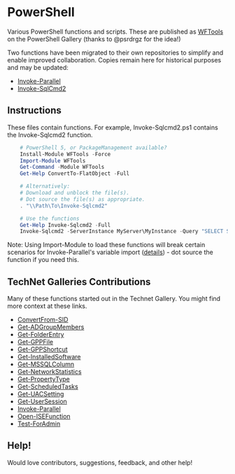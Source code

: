 # PowerShell

Various PowerShell functions and scripts.  These are published as [WFTools](https://www.powershellgallery.com/packages/WFTools/) on the PowerShell Gallery (thanks to @psrdrgz for the idea!)

Two functions have been migrated to their own repositories to simplify and enable improved collaboration.  Copies remain here for historical purposes and may be updated:

* [Invoke-Parallel](https://github.com/RamblingCookieMonster/Invoke-Parallel)
* [Invoke-SqlCmd2](https://github.com/sqlcollaborative/Invoke-SqlCmd2)

## Instructions

These files contain functions.  For example, Invoke-Sqlcmd2.ps1 contains the Invoke-Sqlcmd2 function.

```powershell
    # PowerShell 5, or PackageManagement available?
    Install-Module WFTools -Force
    Import-Module WFTools
    Get-Command -Module WFTools
    Get-Help ConvertTo-FlatObject -Full

    # Alternatively:
    # Download and unblock the file(s).
    # Dot source the file(s) as appropriate.
    . "\\Path\To\Invoke-Sqlcmd2"

    # Use the functions
    Get-Help Invoke-Sqlcmd2 -Full
    Invoke-Sqlcmd2 -ServerInstance MyServer\MyInstance -Query "SELECT ServerName, VCNumCPU FROM tblServerInfo" -As PSObject -Credential $cred | ?{$_.VCNumCPU -gt 8}
```

Note: Using Import-Module to load these functions will break certain scenarios for Invoke-Parallel's variable import ([details](https://github.com/RamblingCookieMonster/Invoke-Parallel/issues/16#issuecomment-77167598)) - dot source the function if you need this.

## TechNet Galleries Contributions

Many of these functions started out in the Technet Gallery.  You might find more context at these links.

* [ConvertFrom-SID](http://gallery.technet.microsoft.com/ConvertFrom-SID-Map-SID-to-dcb354d9)
* [Get-ADGroupMembers](http://gallery.technet.microsoft.com/Get-ADGroupMembers-Get-AD-0ee3ae48)
* [Get-FolderEntry](http://gallery.technet.microsoft.com/Get-FolderEntry-List-all-bce0ff43)
* [Get-GPPFile](http://gallery.technet.microsoft.com/Get-GPPFile-Get-Group-26b11d0b)
* [Get-GPPShortcut](http://gallery.technet.microsoft.com/Get-GPPShortcut-Get-Group-5f321329)
* [Get-InstalledSoftware](http://gallery.technet.microsoft.com/Get-InstalledSoftware-Get-5607a465)
* [Get-MSSQLColumn](http://gallery.technet.microsoft.com/Get-MSSQLColumn-Get-f7cd7904)
* [Get-NetworkStatistics](http://gallery.technet.microsoft.com/Get-NetworkStatistics-66057d71)
* [Get-PropertyType](http://gallery.technet.microsoft.com/Get-PropertyType-546b9eeb)
* [Get-ScheduledTasks](http://gallery.technet.microsoft.com/Get-ScheduledTasks-Get-d2207def)
* [Get-UACSetting](http://gallery.technet.microsoft.com/Get-UACSetting-Query-UAC-7afae0de)
* [Get-UserSession](http://gallery.technet.microsoft.com/Get-UserSessions-Parse-b4c97837)
* [Invoke-Parallel](http://gallery.technet.microsoft.com/Run-Parallel-Parallel-377fd430)
* [Open-ISEFunction](http://gallery.technet.microsoft.com/Open-defined-functions-in-22788d0f)
* [Test-ForAdmin](http://gallery.technet.microsoft.com/Test-ForAdmin-Verify-75d84aba)

## Help!

Would love contributors, suggestions, feedback, and other help!
